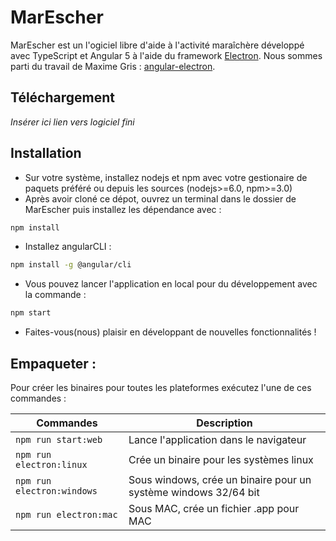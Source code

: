 # MarEscher

MarEscher est un l'ogiciel libre d'aide à l'activité maraîchère développé avec TypeScript et Angular 5 à l'aide du framework [Electron](https://github.com/electron/electron). Nous sommes parti du travail de Maxime Gris : [angular-electron](https://github.com/maximegris/angular-electron).

## Téléchargement

*Insérer ici lien vers logiciel fini*

## Installation

- Sur votre système, installez nodejs et npm avec votre gestionaire de paquets préféré ou depuis les sources (nodejs>=6.0, npm>=3.0)
- Après avoir cloné ce dépot, ouvrez un terminal dans le dossier de MarEscher puis installez les dépendance avec :
```sh
npm install
```
- Installez angularCLI :
```sh
npm install -g @angular/cli
```
- Vous pouvez lancer l'application en local pour du développement avec la commande :
```sh
npm start
```
- Faites-vous(nous) plaisir en développant de nouvelles fonctionnalités !

## Empaqueter :
Pour créer les binaires pour toutes les plateformes exécutez l'une de ces commandes :

|Commandes|Description|
|--|--|
|`npm run start:web`| Lance l'application dans le navigateur |
|`npm run electron:linux`| Crée un binaire pour les systèmes linux |
|`npm run electron:windows`| Sous windows, crée un binaire pour un système windows 32/64 bit |
|`npm run electron:mac`|  Sous MAC, crée un fichier .app pour MAC |
